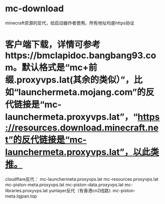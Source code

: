 # mc-download
minecraft资源的反代，给启动器作者使用。所有地址均是https协议
# 客户端下载，详情可参考https://bmclapidoc.bangbang93.com。默认格式是“mc+前缀.proxyvps.lat(其余的类似）”，比如“launchermeta.mojang.com”的反代链接是“mc-launchermeta.proxyvps.lat”，“https://resources.download.minecraft.net”的反代链接是“mc-launchermeta.proxyvps.lat”，以此类推。
cloudflare反代：
mc-launchermeta.proxyvps.lat
mc-resources.proxyvps.lat
mc-piston-meta.proxyvps.lat
mc-piston-data.proxyvps.lat
mc-libraries.proxyvps.lat
yunlayer反代（有香港cn2线路):
mc-piston-meta.lqjpan.top
